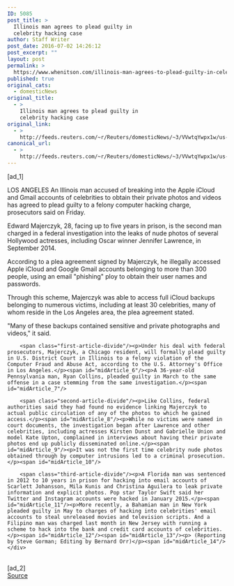 ```yaml
---
ID: 5085
post_title: >
  Illinois man agrees to plead guilty in
  celebrity hacking case
author: Staff Writer
post_date: 2016-07-02 14:26:12
post_excerpt: ""
layout: post
permalink: >
  https://www.whenitson.com/illinois-man-agrees-to-plead-guilty-in-celebrity-hacking-case/
published: true
original_cats:
  - domesticNews
original_title:
  - >
    Illinois man agrees to plead guilty in
    celebrity hacking case
original_link:
  - >
    http://feeds.reuters.com/~r/Reuters/domesticNews/~3/VVwtqYwpx1w/us-cyber-celebrities-idUSKCN0ZI00F
canonical_url:
  - >
    http://feeds.reuters.com/~r/Reuters/domesticNews/~3/VVwtqYwpx1w/us-cyber-celebrities-idUSKCN0ZI00F
---
```

 [ad_1]
<br><div id="articleText">
<span id="midArticle_start"/>

<span id="midArticle_0"/><span class="focusParagraph" readability="5"><p><span class="articleLocation">LOS ANGELES</span> An Illinois man accused of breaking into the Apple iCloud and Gmail accounts of celebrities to obtain their private photos and videos has agreed to plead guilty to a felony computer hacking charge, prosecutors said on Friday.</p></span><span id="midArticle_1"/><p>Edward Majerczyk, 28, facing up to five years in prison, is the second man charged in a federal investigation into the leaks of nude photos of several Hollywood actresses, including Oscar winner Jennifer Lawrence, in September 2014.</p><span id="midArticle_2"/><p>According to a plea agreement signed by Majerczyk, he illegally accessed Apple iCloud and Google Gmail accounts belonging to more than 300 people, using an email "phishing" ploy to obtain their user names and passwords.</p><span id="midArticle_3"/><p>Through this scheme, Majerczyk was able to access full iCloud backups belonging to numerous victims, including at least 30 celebrities, many of whom reside in the Los Angeles area, the plea agreement stated.</p><span id="midArticle_4"/><p>"Many of these backups contained sensitive and private photographs and videos," it said.</p><span id="midArticle_5"/>
        
        <span class="first-article-divide"/><p>Under his deal with federal prosecutors, Majerczyk, a Chicago resident, will formally plead guilty in U.S. District Court in Illinois to a felony violation of the Computer Fraud and Abuse Act, according to the U.S. Attorney's Office in Los Angeles.</p><span id="midArticle_6"/><p>A 36-year-old Pennsylvania man, Ryan Collins, pleaded guilty in March to the same offense in a case stemming from the same investigation.</p><span id="midArticle_7"/>
        
        <span class="second-article-divide"/><p>Like Collins, federal authorities said they had found no evidence linking Majerczyk to actual public circulation of any of the photos to which he gained access.</p><span id="midArticle_8"/><p>While no victims were named in court documents, the investigation began after Lawrence and other celebrities, including actresses Kirsten Dunst and Gabrielle Union and model Kate Upton, complained in interviews about having their private photos end up publicly disseminated online.</p><span id="midArticle_9"/><p>It was not the first time celebrity nude photos obtained through by computer intrusions led to a criminal prosecution.</p><span id="midArticle_10"/>
        
        <span class="third-article-divide"/><p>A Florida man was sentenced in 2012 to 10 years in prison for hacking into email accounts of Scarlett Johansson, Mila Kunis and Christina Aguilera to leak private information and explicit photos. Pop star Taylor Swift said her Twitter and Instagram accounts were hacked in January 2015.</p><span id="midArticle_11"/><p>More recently, a Bahamian man in New York pleaded guilty in May to charges of hacking into celebrities' email accounts to steal unreleased movies and television scripts. And a Filipino man was charged last month in New Jersey with running a scheme to hack into the bank and credit card accounts of celebrities.</p><span id="midArticle_12"/><span id="midArticle_13"/><p> (Reporting by Steve Gorman; Editing by Bernard Orr)</p><span id="midArticle_14"/></div>
<br>[ad_2]
<br><a href="http://feeds.reuters.com/~r/Reuters/domesticNews/~3/VVwtqYwpx1w/us-cyber-celebrities-idUSKCN0ZI00F">Source </a>